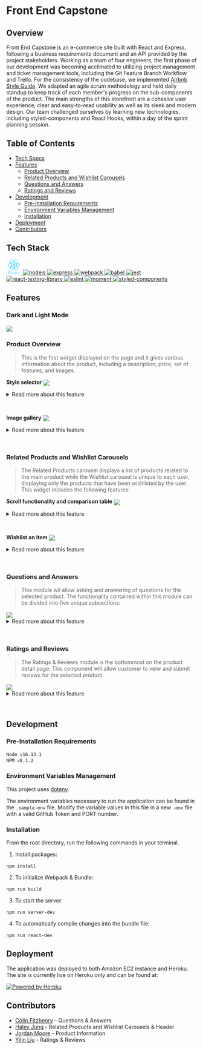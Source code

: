 # Front End Capstone

## Overview

Front End Capstone is an e-commerce site built with React and Express, following a business requirements document and an API provided by the project stakeholders. Working as a team of four engineers, the first phase of our development was becoming acclimated to utilizing project management and ticket management tools, including the Git Feature Branch Workflow and Trello. For the consistency of the codebase, we implemented [Airbnb Style Guide](https://github.com/airbnb/javascript). We adapted an agile scrum methodology and held daily standup to keep track of each member's progress on the sub-components of the product. The main strengths of this storefront are a cohesive user experience, clear and easy-to-read usability as well as its sleek and modern design. Our team challenged ourselves by learning new technologies, including styled-components and React Hooks, within a day of the sprint planning session.

## Table of Contents

  - [Tech Specs](#tech-specs)
  - [Features](#features)
    - [Product Overview](#product-overview)
    - [Related Products and Wishlist Carousels](#related-products-and-wishlist-carousels)
    - [Questions and Answers](#questions-and-answers)
    - [Ratings and Reviews](#ratings-and-reviews)
  - [Development](#development)
    - [Pre-Installation Requirements](#pre-installation-requirements)
    - [Environment Variables Management](#environment-variables-management)
    - [Installation](#installation)
  - [Deployment](#deployment)
  - [Contributors](#contributors)

## Tech Stack
<p align="left">
  <a href="https://reactjs.org/" target="_blank">
    <img src="https://raw.githubusercontent.com/devicons/devicon/master/icons/react/react-original-wordmark.svg" alt="react" width="40" height="40"/>     </a>
  <a href="https://nodejs.org" target="_blank">
    <img src="https://cdn.worldvectorlogo.com/logos/nodejs-icon.svg" alt="nodejs" width="40" height="40"/>
  </a>
  <a href="https://expressjs.com" target="_blank">
    <img src="https://cdn.worldvectorlogo.com/logos/express-109.svg" alt="express" width="60" height="40"/>
  </a>
  <a href="https://webpack.js.org" target="_blank">
    <img src="https://cdn.worldvectorlogo.com/logos/webpack-icon.svg" alt="webpack" width="40" height="40"/>
  </a>
  <a href="https://babeljs.io/" target="_blank">
    <img src="https://d33wubrfki0l68.cloudfront.net/7a197cfe44548cc1a3f581152af70a3051e11671/78df8/img/babel.svg" alt="babel" width="60" height="40"/>
  </a>
  <a href="https://jestjs.io/" target="_blank">
    <img src="https://iconape.com/wp-content/png_logo_vector/jest-logo.png" alt="jest" width="40" height="40"/>
  </a>
  <a href="https://testing-library.com/docs/react-testing-library/intro/" target="_blank">
    <img src="https://testing-library.com/img/octopus-64x64.png" alt="react-testing-library" width="40" height="40"/>
  </a>
  <a href="https://eslint.org/" target="_blank">
    <img src="https://cdn.worldvectorlogo.com/logos/eslint-1.svg" alt="eslint" width="40" height="40"/>
  </a>
  <a href="https://momentjs.com/" target="_blank">
    <img src="https://cdn.worldvectorlogo.com/logos/momentjs.svg" alt="moment" width="40" height="40"/>
  </a>
  <a href="https://styled-components.com/" target="_blank">
    <img src="https://cdn.worldvectorlogo.com/logos/styled-components-1.svg" alt="styled-components" width="40" height="40"/>
  </a>
</p>

## Features

### Dark and Light Mode

<img src='./client/asset/FEC_ThemeToggle.gif' align="center"/>

### Product Overview

> This is the first widget displayed on the page and it gives various information about the product, including a description, price, set of features, and images.

**Style selector**
<img src='./client/asset/FEC_product-overview_style-selector.gif' align="center"/>

<details>
<summary>Read more about this feature</summary>

- Similar styles of a product can be selected via thumbnail images. A checkmark is displayed in order to indicate the currently selected style.
- Selecting a style will update the list of sizes available for that style, as well as the quantity for each of those sizes currently in stock.
- The "Add to Cart" button does not currently add to a cart on the site, but it will report an error when clicked without the proper size or quantity selected.
- Social media buttons are also included, without actual functionality at this time, but they demonstrate the appropiate layout that would be required for implementing the feature.

</details>

&nbsp;

**Image gallery**
<img src='./client/asset/FEC_product-overview_image-gallery.gif' align="center"/>

<details>
<summary>Read more about this feature</summary>
- The selected style will also be reflected in the image gallery to the left. The image gallery will have thumbnails that can be scrolled through on the left hand side. There are also arrows in the bottom right corner to navigate these images.
- Upon clicking the large image, the image gallery will overtake the product overview component. Then the image can be clicked again to enter a image zoom mode. The enlarged image will pan in accordance with the movement of the user's mouse in order to fully explore the image at 2.5 times its previous size.

</details>

&nbsp;

### Related Products and Wishlist Carousels

> The Related Products carousel displays a list of products related to the main product while the Wishlist carousel is unique to each user, displaying only the products that have been wishlisted by the user. This widget includes the following features:

**Scroll functionality and comparison table**
<img src='./client/asset/FEC_carousels_scroll_modal.gif' align="center"/>

<details>
<summary>Read more about this feature</summary>

 **Conditionally renderd scroll buttons**
  - The buttons appear when the number of products overflow past the page.
  - They deactivate when there are no more cards to scroll through.

**Feature comparison table**
  - On clicking the compare button in the product description, a modal containing a dynamically rendered comparison table is displayed.

</details>

&nbsp;

**Wishlist an item**
<img src='./client/asset/FEC_carousel_action-buttons.gif' align="center"/>

<details>
<summary>Read more about this feature</summary>

**Wishlist button**
  - The functionality to add a product to the Wishlist carousel is shared by the following buttons: the heart icon in each product card found in the related product carousel; the heart icon in the product overview section; and the '+ Add Current Outfit' button in the Wishlist carousel.
  - Upon clicking a wishlist button, the product is added to Wishlist carousel. Once the product has been added, it cannot be re-added.
  - Using the browser's localStorage, the data of wishlisted items persist even after a page refreshed.

**Remove button**
  - Upon clicking the 'X' icon in the Wishlist carousel, the product is removed from teh list. The user can re-add the product after it has been removed.

</details>

&nbsp;

### Questions and Answers

> This module wil allow asking and answering of questions for the selected product. The functionality contained within this module can be divided into five unique subsections:


<img src='./client/asset/FEC_QA.gif' align="center"/>

<details>
<summary>Read more about this feature</summary>

1. Search for a question
2. View questions
3. View answers
4. Ask a question
5. Answer a question
  - All question and answer data is obtained through HTTP requests to the API. If a different product is selected, it will trigger a request to the API and the module will re-render. After the data is received, questions and answers are sorted by their helpfulness, or number of helpful upvotes. Users are able to report both questions and answers to the website, as well as vote on a question or answer helpfulness up to a total of one time.
  - The search bar will only begin to filter questions after three characters are typed. It will also continuously resort both answers and questions by their helpfulness.
  - Adding a new question or answer will trigger a modal view with a form to be filled out and submitted. Upon submission, each field is validated based on a set of requirements provided in the business documents. Upon a successful submission, an post request will be sent to the API to persist the data.

</details>

&nbsp;
### Ratings and Reviews
> The Ratings & Reviews module is the bottommost on the product detail page. This component will allow customer to veiw and submit reviews for the selected product.

<img src='./client/asset/FEC_Ratings&Reviews.gif' align="center"/>

<details>
<summary>Read more about this feature</summary>

**Ratings**
- This component displays ratings about selected product dynamically.
- Star ratings are displayed to represent the various review scores of the product. Upon being clicked, they will filter the reviews featured to only include ratings with the specified score.

**Reviews**
- This component dynamically renders reviews about selected products, and reviews can be sorted by the drop-down button.
- The Write Review button opens a submmission form with validation for the client to rate products.
- Reviews can be sorted in several ways, including a drop down bar for various metrics (date, helpfulness, and relevancy).

</details>

&nbsp;

## Development

### Pre-Installation Requirements

```
Node v16.13.1
NPM v8.1.2
```

### Environment Variables Management

This project uses [dotenv](https://github.com/motdotla/dotenv).

The environment variables necessary to run the application can be found in the `.sample-env` file. Modify the variable values in this file in a new `.env` file with a valid GitHub Token and PORT number.

### Installation

From the root directory, run the following commands in your terminal.

1. Install packages:

```
npm install
```

2. To initialize Webpack & Bundle:
```
npm run build
```

3. To start the server:

```
npm run server-dev
```

4. To automatically compile changes into the bundle file:
```
npm run react-dev
```

## Deployment

The application was deployed to both Amazon EC2 instance and Heroku. The site is currently live on Heroku only and can be found at:

<a href="https://caminito-ecommerce.herokuapp.com/"><img alt="Powered by Heroku" title="Powered by Heroku" src="https://img.shields.io/badge/-Powered%20by%20Heroku-6567a5?style=for-the-badge&logo=heroku&logoColor=white"/></a>

## Contributors

* [Colin Fitzhenry](https://github.com/cgf5033) - Questions & Answers
* [Haley Jung](https://github.com/haleyjung) - Related Products and Wishlist Carousels & Header
* [Jordan Moore](https://github.com/jordo-mordo) - Product Information
* [Yilin Liu](https://github.com/yiiiiilin) - Ratings & Reviews

